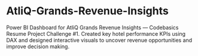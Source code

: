 # AtliQ-Grands-Revenue-Insights
Power BI Dashboard for AtliQ Grands Revenue Insights — Codebasics Resume Project Challenge #1. Created key hotel performance KPIs using DAX and designed interactive visuals to uncover revenue opportunities and improve decision making.
